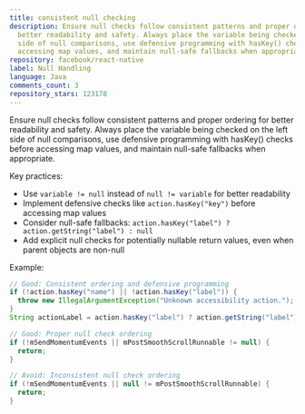 ```yaml
---
title: consistent null checking
description: Ensure null checks follow consistent patterns and proper ordering for
  better readability and safety. Always place the variable being checked on the left
  side of null comparisons, use defensive programming with hasKey() checks before
  accessing map values, and maintain null-safe fallbacks when appropriate.
repository: facebook/react-native
label: Null Handling
language: Java
comments_count: 3
repository_stars: 123178
---
```


Ensure null checks follow consistent patterns and proper ordering for better readability and safety. Always place the variable being checked on the left side of null comparisons, use defensive programming with hasKey() checks before accessing map values, and maintain null-safe fallbacks when appropriate.

Key practices:
- Use `variable != null` instead of `null != variable` for better readability
- Implement defensive checks like `action.hasKey("key")` before accessing map values
- Consider null-safe fallbacks: `action.hasKey("label") ? action.getString("label") : null`
- Add explicit null checks for potentially nullable return values, even when parent objects are non-null

Example:
```java
// Good: Consistent ordering and defensive programming
if (!action.hasKey("name") || !action.hasKey("label")) {
  throw new IllegalArgumentException("Unknown accessibility action.");
}
String actionLabel = action.hasKey("label") ? action.getString("label") : null;

// Good: Proper null check ordering
if (!mSendMomentumEvents || mPostSmoothScrollRunnable != null) {
  return;
}

// Avoid: Inconsistent null check ordering
if (!mSendMomentumEvents || null != mPostSmoothScrollRunnable) {
  return;
}
```